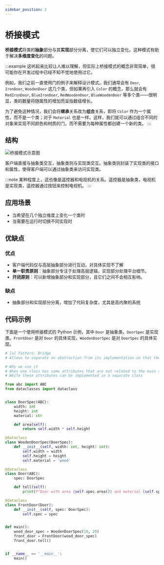 ```yaml
---
sidebar_position: 2
---
```


# 桥接模式
**桥接模式**将类的**抽象**部分与其**实现**部分分离，使它们可以独立变化。这种模式有助于解决**多维度变化**的问题。

:::example
这听起来比较让人难以理解，但实际上桥接模式的概念非常简单，很可能你在开发过程中已经不知不觉地使用过它。

例如，我们之前一直使用门的例子来解释设计模式。我们通常会有 `Door`, `IronDoor`, `WoodenDoor` 这几个类，但如果再引入 `Color` 的概念，那么就会有 `RedIronDoor`, `BlueIronDoor`, `RedWoodenDoor`, `BlueWoodenDoor` 等多个类——很明显，类的数量将随属性的增加而呈指数级增长。

为了避免这种情况，我们会将**继承**关系改为**组合**关系，即将 `Color` 作为一个属性，而不是一个类；对于 `Material` 也是一样。这样，我们就可以通过组合不同的对象来实现不同颜色和材质的门，而不需要为每种属性都创建一个新的类。
:::

## 结构

![桥接模式示意图](https://refactoringguru.cn/images/patterns/diagrams/bridge/structure-zh.png)

客户端直接与抽象类交互，抽象类则与实现类交互。抽象类则封装了实现类的接口和属性，使得客户端可以通过抽象类来访问实现类。

:::note
某种程度上，这也像是遥控器和电视机的关系。遥控器是抽象类，电视机是实现类，遥控器通过按钮来控制电视机。
:::

## 应用场景

- 当希望在几个独立维度上变化一个类时
- 当需要在运行时切换不同实现时

## 优缺点
### 优点
- 客户端代码仅与高层抽象部分进行互动，对具体实现不了解
- **单一职责原则**：抽象部分专注于处理高层逻辑，实现部分处理平台细节。
- **开闭原则**：可以新增抽象部分和实现部分，且它们之间不会相互影响。

### 缺点
- 抽象部分和实现部分分离，增加了代码复杂度，尤其是高内聚的系统

## 代码示例

下面是一个使用桥接模式的 Python 示例，其中 `Door` 是抽象类，`DoorSpec` 是实现类。`FrontDoor` 是对 `Door` 的具体实现，`WoodenDoorSpec` 是对 `DoorSpec` 的具体实现。

```python livecodes console=full
# [x] Pattern: Bridge
# Allows to separate an abstraction from its implementation so that the two can vary independently

# Why we use it
# When one class has some attributes that are not related to the main class
# While these attributes can be implemented in a separate class

from abc import ABC
from dataclasses import dataclass


class DoorSpec(ABC):
    width: int
    height: int
    material: str

    def area(self):
        return self.width * self.height

@dataclass
class WoodenDoorSpec(DoorSpec):
    def __init__(self, width: int, height: int):
        self.width = width
        self.height = height
        self.material = 'wood'

@dataclass
class Door(ABC):
    spec: DoorSpec

    def tell(self):
        print(f"Door with area {self.spec.area()} and material {self.spec.material}")

@dataclass
class FrontDoor(Door):
    def __init__(self, spec: DoorSpec):
        self.spec = spec


def main():
    wood_door_spec = WoodenDoorSpec(10, 20)
    front_door = FrontDoor(wood_door_spec)
    front_door.tell()


if __name__ == '__main__':
    main()
```